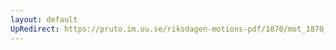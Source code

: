 ```yaml
---
layout: default
UpRedirect: https://pruto.im.uu.se/riksdagen-motions-pdf/1870/mot_1870__ak__119/mot_1870__ak__119-003.pdf
---
```

